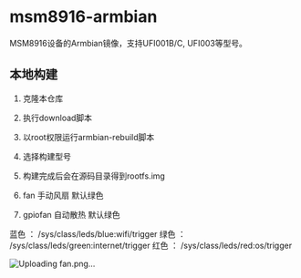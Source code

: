 # msm8916-armbian
MSM8916设备的Armbian镜像，支持UFI001B/C, UFI003等型号。

## 本地构建
1. 克隆本仓库
2. 执行download脚本
3. 以root权限运行armbian-rebuild脚本
4. 选择构建型号
5. 构建完成后会在源码目录得到rootfs.img

5. fan 手动风扇 默认绿色 
6. gpiofan 自动散热 默认绿色

蓝色 ： /sys/class/leds/blue:wifi/trigger
绿色 ： /sys/class/leds/green:internet/trigger
红色 ： /sys/class/leds/red:os/trigger

![Uploading fan.png…]()
